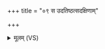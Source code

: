 +++
title = "०९ स उदतिष्ठत्सदक्षिणाम्"

+++
<details><summary>मूलम् (VS)</summary>

स उद॑तिष्ठ॒त्सदक्षि॑णां॒ दिश॒मनु॒ व्य᳡चलत् ॥
</details>